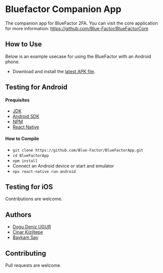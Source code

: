 # Bluefactor Companion App
The companion app for BlueFactor 2FA.
You can visit the core application for more information: https://github.com/Blue-Factor/BlueFactorCore

## How to Use
Below is an example usecase for using the BlueFactor with an Android phone.
- Download and install the [latest APK file](https://github.com/Blue-Factor/BlueFactorApp/releases/download/v0.0.1/app-release.apk).

## Testing for Android
#### Prequisites
- [JDK](https://www.oracle.com/java/technologies/javase-downloads.html)
- [Android SDK](https://developer.android.com/studio)
- [NPM](https://www.npmjs.com/)
- [React Native](https://reactnative.dev/)

#### How to Compile
- `git clone https://github.com/Blue-Factor/BlueFactorApp.git`
- `cd BlueFactorApp`
- `npm install`
- Connect an Android device or start and emulator
- `npx react-native run-android`

## Testing for iOS
Contributions are welcome.

## Authors
- [Dogu Deniz UGUR](https://github.com/DoguD)
- [Cinar Kiziltepe](https://github.com/Oakknight)
- [Baykam Say](https://github.com/baykamsay)

## Contributing
Pull requests are welcome.

